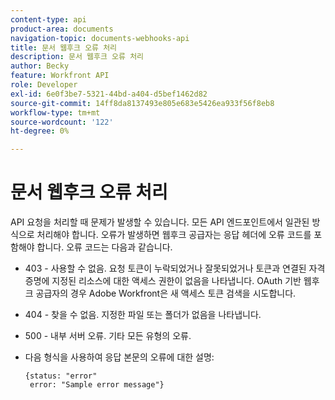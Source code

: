 ```yaml
---
content-type: api
product-area: documents
navigation-topic: documents-webhooks-api
title: 문서 웹후크 오류 처리
description: 문서 웹후크 오류 처리
author: Becky
feature: Workfront API
role: Developer
exl-id: 6e0f3be7-5321-44bd-a404-d5bef1462d82
source-git-commit: 14ff8da8137493e805e683e5426ea933f56f8eb8
workflow-type: tm+mt
source-wordcount: '122'
ht-degree: 0%

---
```


# 문서 웹후크 오류 처리

API 요청을 처리할 때 문제가 발생할 수 있습니다. 모든 API 엔드포인트에서 일관된 방식으로 처리해야 합니다. 오류가 발생하면 웹후크 공급자는 응답 헤더에 오류 코드를 포함해야 합니다. 오류 코드는 다음과 같습니다.

* 403 - 사용할 수 없음. 요청 토큰이 누락되었거나 잘못되었거나 토큰과 연결된 자격 증명에 지정된 리소스에 대한 액세스 권한이 없음을 나타냅니다. OAuth 기반 웹후크 공급자의 경우 Adobe Workfront은 새 액세스 토큰 검색을 시도합니다.

* 404 - 찾을 수 없음. 지정한 파일 또는 폴더가 없음을 나타냅니다.

* 500 - 내부 서버 오류. 기타 모든 유형의 오류.

* 다음 형식을 사용하여 응답 본문의 오류에 대한 설명:

  ```
  {status: "error"
   error: "Sample error message"}
  ```
